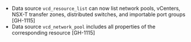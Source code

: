 * Data source `vcd_resource_list` can now list network pools, vCenters, NSX-T transfer zones, distributed switches, and importable port groups [GH-1115]
* Data source `vcd_network_pool` includes all properties of the corresponding resource [GH-1115]

